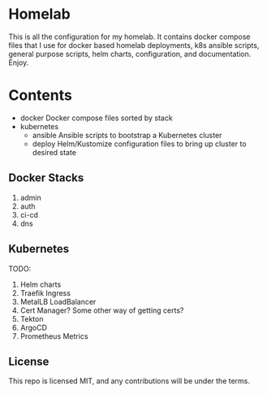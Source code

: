 # Homelab

This is all the configuration for my homelab. It contains docker compose files that I use for
docker based homelab deployments, k8s ansible scripts, general purpose scripts, helm charts, configuration, and documentation. Enjoy.

# Contents

- docker
    Docker compose files sorted by stack
- kubernetes
    - ansible
        Ansible scripts to bootstrap a Kubernetes cluster
    - deploy
        Helm/Kustomize configuration files to bring up cluster to desired state

## Docker Stacks

1. admin
2. auth
3. ci-cd
4. dns

## Kubernetes

TODO:
1. Helm charts
2. Traefik Ingress
3. MetalLB LoadBalancer
4. Cert Manager? Some other way of getting certs?
5. Tekton
6. ArgoCD
7. Prometheus Metrics

## License

This repo is licensed MIT, and any contributions will be under the terms.